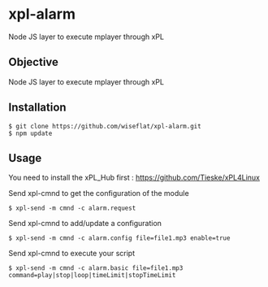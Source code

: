 # xpl-alarm
Node JS layer to execute mplayer through xPL

## Objective

Node JS layer to execute mplayer through xPL

## Installation

    $ git clone https://github.com/wiseflat/xpl-alarm.git
    $ npm update

## Usage

You need to install the xPL_Hub first : https://github.com/Tieske/xPL4Linux

Send xpl-cmnd to get the configuration of the module

    $ xpl-send -m cmnd -c alarm.request

Send xpl-cmnd to add/update a configuration

    $ xpl-send -m cmnd -c alarm.config file=file1.mp3 enable=true

Send xpl-cmnd to execute your script

    $ xpl-send -m cmnd -c alarm.basic file=file1.mp3 command=play|stop|loop|timeLimit|stopTimeLimit